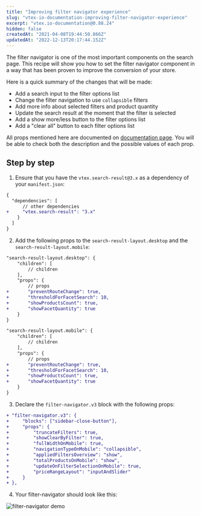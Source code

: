 ```yaml
---
title: "Improving filter navigator experience"
slug: "vtex-io-documentation-improving-filter-navigator-experience"
excerpt: "vtex.io-documentation@0.88.24"
hidden: false
createdAt: "2021-04-08T19:44:50.866Z"
updatedAt: "2022-12-13T20:17:44.152Z"
---
```


The filter navigator is one of the most important components on the search page. This recipe will show you how to set the filter navigator component in a way that has been proven to improve the conversion of your store.

Here is a quick summary of the changes that will be made:

- Add a search input to the filter options list
- Change the filter navigation to use `collapsible` filters
- Add more info about selected filters and product quantity
- Update the search result at the moment that the filter is selected
- Add a show more/less button to the filter options list
- Add a "clear all" button to each filter options list

All props mentioned here are documented on [documentation page](https://developers.vtex.com/vtex-developer-docs/docs/vtex-search-result). You will be able to check both the description and the possible values ​​of each prop.

## Step by step

1. Ensure that you have the `vtex.search-result@3.x` as a dependency of your `manifest.json`:

```diff
{
  "dependencies": [
      // other dependencies
+     "vtex.search-result": "3.x"
    }
  ]
}
```

2. Add the following props to the `search-result-layout.desktop` and the `search-result-layout.mobile`:

```diff
"search-result-layout.desktop": {
    "children": [
        // children
    ],
    "props": {
        // props
+       "preventRouteChange": true,
+       "thresholdForFacetSearch": 10,
+       "showProductsCount": true,
+       "showFacetQuantity": true
    }
}
```

```diff
"search-result-layout.mobile": {
    "children": [
        // children
    ],
    "props": {
        // props
+       "preventRouteChange": true,
+       "thresholdForFacetSearch": 10,
+       "showProductsCount": true,
+       "showFacetQuantity": true
    }
}
```

3. Declare the `filter-navigator.v3` block with the following props:

```diff
+ "filter-navigator.v3": {
+     "blocks": ["sidebar-close-button"],
+     "props": {
+         "truncateFilters": true,
+         "showClearByFilter": true,
+         "fullWidthOnMobile": true,
+         "navigationTypeOnMobile": "collapsible",
+         "appliedFiltersOverview": "show",
+         "totalProductsOnMobile": "show",
+         "updateOnFilterSelectionOnMobile": true,
+         "priceRangeLayout": "inputAndSlider"
+     }
+ },
```

4. Your filter-navigator should look like this:

![filter-navigator demo](https://cdn.jsdelivr.net/gh/vtexdocs/dev-portal-content@main/images/vtex-io-documentation-improving-filter-navigator-experience-0.gif)

